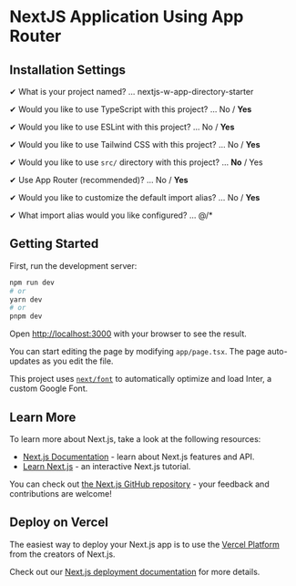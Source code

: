 # NextJS Application Using App Router

## Installation Settings

✔ What is your project named? … nextjs-w-app-directory-starter

✔ Would you like to use TypeScript with this project? … No / **Yes**

✔ Would you like to use ESLint with this project? … No / **Yes**

✔ Would you like to use Tailwind CSS with this project? … No / **Yes**

✔ Would you like to use `src/` directory with this project? … **No** / Yes

✔ Use App Router (recommended)? … No / **Yes**

✔ Would you like to customize the default import alias? … No / **Yes**

✔ What import alias would you like configured? … @/\*

## Getting Started

First, run the development server:

```bash
npm run dev
# or
yarn dev
# or
pnpm dev
```

Open [http://localhost:3000](http://localhost:3000) with your browser to see the result.

You can start editing the page by modifying `app/page.tsx`. The page auto-updates as you edit the file.

This project uses [`next/font`](https://nextjs.org/docs/basic-features/font-optimization) to automatically optimize and load Inter, a custom Google Font.

## Learn More

To learn more about Next.js, take a look at the following resources:

- [Next.js Documentation](https://nextjs.org/docs) - learn about Next.js features and API.
- [Learn Next.js](https://nextjs.org/learn) - an interactive Next.js tutorial.

You can check out [the Next.js GitHub repository](https://github.com/vercel/next.js/) - your feedback and contributions are welcome!

## Deploy on Vercel

The easiest way to deploy your Next.js app is to use the [Vercel Platform](https://vercel.com/new?utm_medium=default-template&filter=next.js&utm_source=create-next-app&utm_campaign=create-next-app-readme) from the creators of Next.js.

Check out our [Next.js deployment documentation](https://nextjs.org/docs/deployment) for more details.
